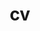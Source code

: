 ---
layout: cv
permalink: /cv/
title: cv
nav: true
nav_order: 5
# cv_pdf: Sept24_CV_1pager.pdf
cv_pdf: curriculum_vitae.pdf
description: For up to date information please refer to the PDF file (by clicking on the PDF icon)
toc:
  sidebar: left
---